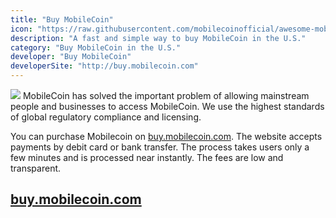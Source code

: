 ```yaml
---
title: "Buy MobileCoin"
icon: "https://raw.githubusercontent.com/mobilecoinofficial/awesome-mobilecoin/main/directory/0030_Desktop_Wallet/osx2.svg"
description: "A fast and simple way to buy MobileCoin in the U.S."
category: "Buy MobileCoin in the U.S."
developer: "Buy MobileCoin"
developerSite: "http://buy.mobilecoin.com"
---
```

![](https://raw.githubusercontent.com/mobilecoinofficial/awesome-mobilecoin/main/directory/images/applepay.jpg)
MobileCoin has solved the important problem of allowing mainstream people and businesses to access MobileCoin. We use the highest standards of global regulatory compliance and licensing.  

You can purchase Mobilecoin on [buy.mobilecoin.com](http://buy.mobilecoin.com). The website accepts payments by debit card or bank transfer. The process takes users only a few minutes and is processed near instantly. The fees are low and transparent.

## [buy.mobilecoin.com](http://buy.mobilecoin.com)
